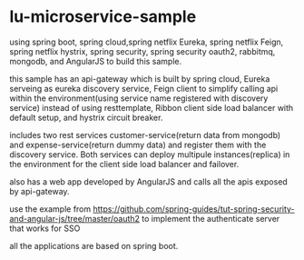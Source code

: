 # lu-microservice-sample

using spring boot, spring cloud,spring netflix Eureka, spring netflix Feign, spring netflix hystrix,
spring security, spring security oauth2, rabbitmq, mongodb, and AngularJS to build this sample.

this sample has an api-gateway which is built by spring cloud, Eureka serveing as eureka discovery service, Feign client to simplify calling api within the environment(using service name registered with discovery service) instead of using resttemplate, 
Ribbon client side load balancer with default setup, and hystrix circuit breaker.

includes two rest services customer-service(return data from mongodb) and expense-service(return dummy data) 
and register them with the discovery service. Both services can deploy multipule instances(replica) in the environment 
for the client side load balancer and failover.

also has a web app developed by AngularJS and calls all the apis exposed by api-gateway.

use the example from https://github.com/spring-guides/tut-spring-security-and-angular-js/tree/master/oauth2
to implement the authenticate server that works for SSO

all the applications are based on spring boot.
